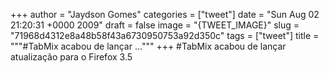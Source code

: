 
+++
author = "Jaydson Gomes"
categories = ["tweet"]
date = "Sun Aug 02 21:20:31 +0000 2009"
draft = false
image = "{TWEET_IMAGE}"
slug = "71968d4312e8a48b58f43a6730950753a92d350c"
tags = ["tweet"]
title = """#TabMix acabou de lançar ..."""
+++
#TabMix acabou de lançar atualização para o Firefox 3.5
